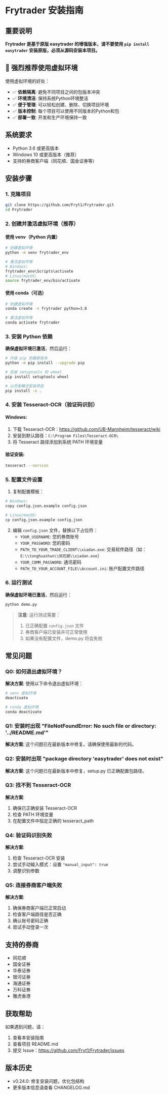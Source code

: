 # Frytrader 安装指南

## 重要说明

**Frytrader 是基于原版 easytrader 的增强版本，请不要使用 `pip install easytrader` 安装原版，必须从源码安装本项目。**

## 🌟 强烈推荐使用虚拟环境

使用虚拟环境的好处：
- ✅ **依赖隔离**: 避免不同项目之间的包版本冲突
- ✅ **环境清洁**: 保持系统Python环境整洁
- ✅ **便于管理**: 可以轻松创建、删除、切换项目环境
- ✅ **版本控制**: 每个项目可以使用不同版本的Python和包
- ✅ **部署一致**: 开发和生产环境保持一致

## 系统要求

- Python 3.6 或更高版本
- Windows 10 或更高版本（推荐）
- 支持的券商客户端（同花顺、国金证券等）

## 安装步骤

### 1. 克隆项目

```bash
git clone https://github.com/Fryt1/Frytrader.git
cd Frytrader
```

### 2. 创建并激活虚拟环境（推荐）

#### 使用 venv（Python 内置）
```bash
# 创建虚拟环境
python -m venv frytrader_env

# 激活虚拟环境
# Windows:
frytrader_env\Scripts\activate
# Linux/macOS:
source frytrader_env/bin/activate
```

#### 使用 conda（可选）
```bash
# 创建虚拟环境
conda create -n frytrader python=3.8

# 激活虚拟环境
conda activate frytrader
```

### 3. 安装 Python 依赖

**确保虚拟环境已激活**，然后运行：

```bash
# 升级 pip 到最新版本
python -m pip install --upgrade pip

# 安装 setuptools 和 wheel
pip install setuptools wheel

# 以开发模式安装项目
pip install -e .
```

### 4. 安装 Tesseract-OCR（验证码识别）

#### Windows:
1. 下载 Tesseract-OCR：https://github.com/UB-Mannheim/tesseract/wiki
2. 安装到默认路径：`C:\Program Files\Tesseract-OCR\`
3. 将 Tesseract 路径添加到系统 PATH 环境变量

#### 验证安装:
```bash
tesseract --version
```

### 5. 配置文件设置

1. 复制配置模板：
```bash
# Windows:
copy config.json.example config.json

# Linux/macOS:
cp config.json.example config.json
```

2. 编辑 `config.json` 文件，替换以下占位符：
   - `YOUR_USERNAME`: 您的券商账号
   - `YOUR_PASSWORD`: 您的密码
   - `PATH_TO_YOUR_TRADE_CLIENT\\xiadan.exe`: 交易软件路径（如：`E:\\tonghuashun\\同花顺\\xiadan.exe`）
   - `YOUR_COMM_PASSWORD`: 通讯密码
   - `PATH_TO_YOUR_ACCOUNT_FILE\\Account.ini`: 账户配置文件路径

### 6. 运行测试

**确保虚拟环境已激活**，然后运行：

```bash
python demo.py
```

> **注意**: 运行测试需要：
> 1. 已正确配置 `config.json` 文件
> 2. 券商客户端已安装并可正常使用
> 3. 如果没有配置文件，demo.py 将会失败

## 常见问题

### Q0: 如何退出虚拟环境？

**解决方案**: 使用以下命令退出虚拟环境：
```bash
# venv 虚拟环境
deactivate

# conda 虚拟环境  
conda deactivate
```

### Q1: 安装时出现 "FileNotFoundError: No such file or directory: '../README.md'"

**解决方案**: 这个问题已在最新版本中修复。请确保使用最新的代码。

### Q2: 安装时出现 "package directory 'easytrader' does not exist"

**解决方案**: 这个问题已在最新版本中修复，setup.py 已正确配置包路径。

### Q3: 找不到 Tesseract-OCR

**解决方案**: 
1. 确保已正确安装 Tesseract-OCR
2. 检查 PATH 环境变量
3. 在配置文件中指定正确的 tesseract_path

### Q4: 验证码识别失败

**解决方案**:
1. 检查 Tesseract-OCR 安装
2. 尝试手动输入模式：设置 `"manual_input": true`
3. 调整识别参数

### Q5: 连接券商客户端失败

**解决方案**:
1. 确保券商客户端已正常启动
2. 检查客户端路径是否正确
3. 确认账号密码正确
4. 尝试手动登录一次

## 支持的券商

- 同花顺
- 国金证券
- 华泰证券
- 银河证券
- 海通证券
- 万科证券
- 雅虎香港

## 获取帮助

如果遇到问题，请：

1. 查看本安装指南
2. 查看项目 README.md
3. 提交 Issue：https://github.com/Fryt1/Frytrader/issues

## 版本历史

- v0.24.0: 修复安装问题，优化包结构
- 更多版本信息请查看 CHANGELOG.md
